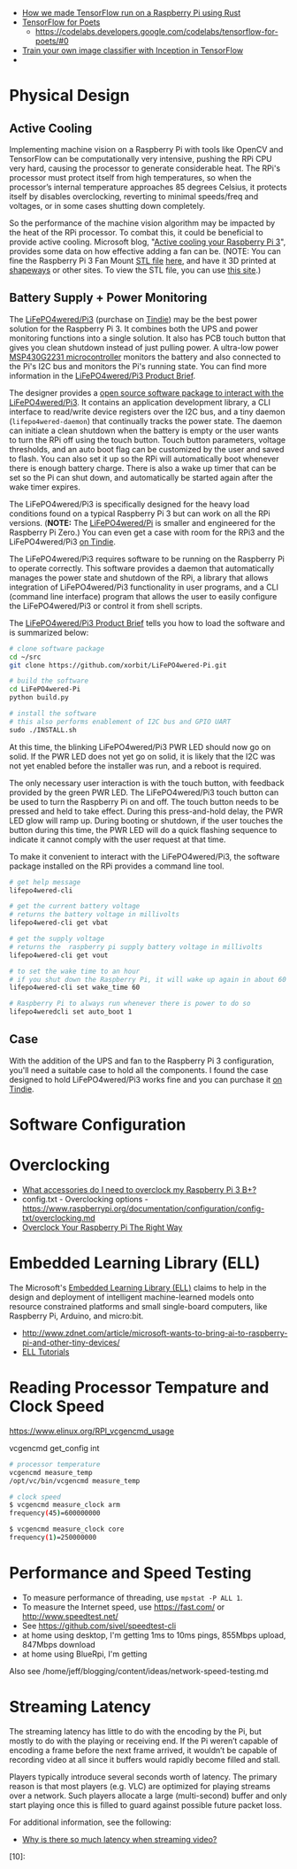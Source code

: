 * [How we made TensorFlow run on a Raspberry Pi using Rust](https://medium.com/snips-ai/how-we-made-tensorflow-run-on-a-raspberry-pi-using-rust-7478f7a31329)
* [TensorFlow for Poets](https://petewarden.com/2016/02/28/tensorflow-for-poets/)
    * https://codelabs.developers.google.com/codelabs/tensorflow-for-poets/#0
* [Train your own image classifier with Inception in TensorFlow](https://research.googleblog.com/2016/03/train-your-own-image-classifier-with.html)
* []()



# Physical Design

## Active Cooling
Implementing machine vision on a Raspberry Pi with tools like OpenCV and TensorFlow
can be computationally very intensive, pushing the RPi CPU very hard,
causing the processor to generate considerable heat.
The RPi's processor must protect itself from high temperatures,
so when the processor’s internal temperature approaches 85 degrees Celsius,
it protects itself by disables overclocking,
reverting to minimal speeds/freq and voltages,
or in some cases shutting down completely.

So the performance of the machine vision algorithm may be impacted by the heat of the RPi processor.
To combat this, it could be beneficial to provide active cooling.
Microsoft blog, "[Active cooling your Raspberry Pi 3][01]",
provides some data on how effective adding a fan can be.
(NOTE: You can fine the Raspberry Pi 3 Fan Mount [STL file][07] [here][02],
and have it 3D printed at [shapeways][06] or other sites.
To view the STL file, you can use [this site][05].)

## Battery Supply + Power Monitoring
The [LiFePO4wered/Pi3][85] (purchase on [Tindie][87])
may be the best power solution for the Raspberry Pi 3.
It combines both the UPS and power monitoring functions into a single solution.
It also has PCB touch button that gives you clean shutdown instead of just pulling power.
A ultra-low power [MSP430G2231 microcontroller][86] monitors the battery
and also connected to the Pi's I2C bus and monitors the Pi's running state.
You can find more information in the [LiFePO4wered/Pi3 Product Brief][89].

The designer provides a [open source software package to interact with the LiFePO4wered/Pi3][88].
It contains an application development library,
a CLI interface to read/write device registers over the I2C bus,
and a tiny daemon (`lifepo4wered-daemon`) that continually tracks the power state.
The daemon can initiate a clean shutdown when the battery is empty
or the user wants to turn the RPi off using the touch button.
Touch button parameters, voltage thresholds,
and an auto boot flag can be customized by the user and saved to flash.
You can also set it up so the RPi will automatically boot whenever there is enough battery charge.
There is also a wake up timer that can be set so the Pi can shut down,
and automatically be started again after the wake timer expires.

The LiFePO4wered/Pi3 is specifically designed for the heavy load conditions
found on a typical Raspberry Pi 3 but can work on all the RPi versions.
(**NOTE:** The [LiFePO4wered/Pi][86] is smaller and engineered for the Raspberry Pi Zero.)
You can even get a case with room for the RPi3 and the LiFePO4wered/Pi3 [on Tindie][90].

The LiFePO4wered/Pi3 requires software to be running on the Raspberry Pi to operate correctly.
This software provides a daemon that automatically
manages the power state and shutdown of the RPi,
a library that allows integration of LiFePO4wered/Pi3 functionality in user programs,
and a CLI (command line interface) program that allows the user to
easily configure the LiFePO4wered/Pi3 or control it from shell scripts.

The [LiFePO4wered/Pi3 Product Brief][89] tells you how to load the software
and is summarized below:

```bash
# clone software package
cd ~/src
git clone https://github.com/xorbit/LiFePO4wered-Pi.git

# build the software
cd LiFePO4wered-Pi
python build.py

# install the software
# this also performs enablement of I2C bus and GPIO UART
sudo ./INSTALL.sh
```

At this time, the blinking LiFePO4wered/Pi3 PWR LED should now go on solid.
If the PWR LED does not yet go on solid,
it is likely that the I2C was not yet enabled before the installer was run,
and a reboot is required.

The only necessary user interaction is with the touch button,
with feedback provided by the green PWR LED.
The LiFePO4wered/Pi3 touch button can be used to turn the Raspberry Pi on and off.
The touch button needs to be pressed and held to take effect.
During this press-and-hold delay, the PWR LED glow will ramp up.
During booting or shutdown,
if the user touches the button during this time,
the PWR LED will do a quick flashing sequence to
indicate it cannot comply with the user request at that time.

To make it convenient to interact with the LiFePO4wered/Pi3,
the software package installed on the RPi provides a command line tool.

```bash
# get help message
lifepo4wered-cli

# get the current battery voltage
# returns the battery voltage in millivolts
lifepo4wered-cli get vbat

# get the supply voltage
# returns the  raspberry pi supply battery voltage in millivolts
lifepo4wered-cli get vout

# to set the wake time to an hour
# if you shut down the Raspberry Pi, it will wake up again in about 60 minutes
lifepo4wered-cli set wake_time 60

# Raspberry Pi to always run whenever there is power to do so
lifepo4wered­cli set auto_boot 1
```

## Case
With the addition of the UPS and fan to the Raspberry Pi 3 configuration,
you'll need a suitable case to hold all the components.
I found the case designed to hold LiFePO4wered/Pi3 works fine
and you can purchase it [on Tindie][90].

# Software Configuration

# Overclocking
* [What accessories do I need to overclock my Raspberry Pi 3 B+?](https://www.androidcentral.com/what-accessories-do-i-need-overclock-my-raspberry-pi-3-b)
* config.txt - Overclocking options - https://www.raspberrypi.org/documentation/configuration/config-txt/overclocking.md
* [Overclock Your Raspberry Pi The Right Way](https://hackaday.com/2018/01/16/__trashed-5/)

# Embedded Learning Library (ELL)
The Microsoft's [Embedded Learning Library (ELL)][03]
claims to help in the design and deployment of intelligent machine-learned models
onto resource constrained platforms and small single-board computers,
like Raspberry Pi, Arduino, and micro:bit.

* http://www.zdnet.com/article/microsoft-wants-to-bring-ai-to-raspberry-pi-and-other-tiny-devices/
* [ELL Tutorials](https://microsoft.github.io/ELL/tutorials/)



# Reading Processor Tempature and Clock Speed
https://www.elinux.org/RPI_vcgencmd_usage

vcgencmd get_config int

```bash
# processor temperature
vcgencmd measure_temp
/opt/vc/bin/vcgencmd measure_temp
```

```bash
# clock speed
$ vcgencmd measure_clock arm
frequency(45)=600000000

$ vcgencmd measure_clock core
frequency(1)=250000000
```



# Performance and Speed Testing
* To measure performance of threading, use `mpstat -P ALL 1`.
* To measure the Internet speed, use https://fast.com/ or http://www.speedtest.net/
* See https://github.com/sivel/speedtest-cli
* at home using desktop, I'm getting 1ms to 10ms pings, 855Mbps upload, 847Mbps download
* at home using BlueRpi, I'm getting

Also see /home/jeff/blogging/content/ideas/network-speed-testing.md


# Streaming Latency
The streaming latency has little to do with the encoding by the Pi,
but mostly to do with the playing or receiving end.
If the Pi weren’t capable of encoding a frame before the next frame arrived,
it wouldn’t be capable of recording video at all
since it buffers would rapidly become filled and stall.

Players typically introduce several seconds worth of latency.
The primary reason is that most players (e.g. VLC)
are optimized for playing streams over a network.
Such players allocate a large (multi-second) buffer
and only start playing once this is filled to guard against possible future packet loss.

For additional information, see the following:

* [Why is there so much latency when streaming video?](http://picamera.readthedocs.io/en/release-1.10/faq.html#why-is-there-so-much-latency-when-streaming-video)



[01]:https://microsoft.github.io/ELL/tutorials/Active-cooling-your-Raspberry-Pi-3/
[02]:https://microsoft.github.io/ELL/gallery/Raspberry-Pi-3-Fan-Mount/
[03]:https://microsoft.github.io/ELL/
[05]:https://www.viewstl.com/
[06]:https://www.shapeways.com/
[07]:https://en.wikipedia.org/wiki/STL_(file_format)
[08]:
[09]:
[10]:

[85]:https://cdn.tindiemedia.com/images/resize/NS8E-8h1An68bOqZrKHhnukm44c=/full-fit-in/2400x1600/smart/58262/products/2016-12-15T20%3A35%3A06.599Z-IMGP8966.JPG
[86]:https://lifepo4wered.com/lifepo4wered-pi.html
[87]:https://www.tindie.com/products/xorbit/lifepo4weredpi3/
[88]:https://github.com/xorbit/LiFePO4wered-Pi
[89]: https://lifepo4wered.com/files/LiFePO4wered-Pi3-Product-Brief.pdf
[90]:https://www.tindie.com/products/mjrice/enclosure-for-raspberry-pi-3-and-lifepo4weredpi3/
